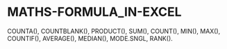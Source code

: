 # MATHS-FORMULA_IN-EXCEL
COUNTA(), COUNTBLANK(), PRODUCT(), SUM(), COUNT(), MIN(), MAX(), COUNTIF(), AVERAGE(), MEDIAN(), MODE.SNGL, RANK().
